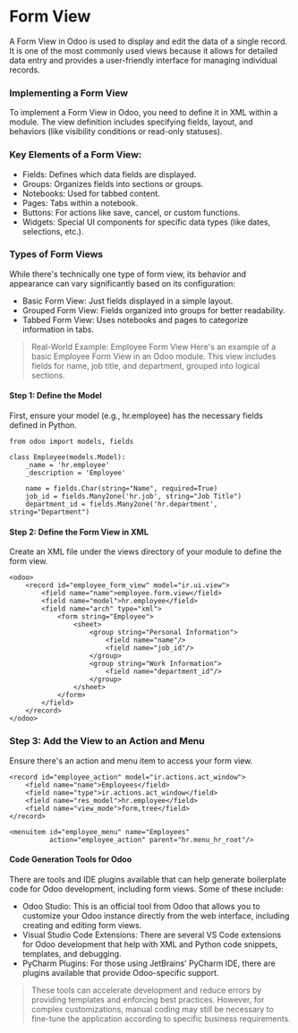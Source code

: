 # Form View
A Form View in Odoo is used to display and edit the data of a single record. It is one of the most commonly used views because it allows for detailed data entry and provides a user-friendly interface for managing individual records.

### Implementing a Form View
To implement a Form View in Odoo, you need to define it in XML within a module. The view definition includes specifying fields, layout, and behaviors (like visibility conditions or read-only statuses).

### Key Elements of a Form View:
- Fields: Defines which data fields are displayed.
- Groups: Organizes fields into sections or groups.
- Notebooks: Used for tabbed content.
- Pages: Tabs within a notebook.
- Buttons: For actions like save, cancel, or custom functions.
- Widgets: Special UI components for specific data types (like dates, selections, etc.).
### Types of Form Views
While there's technically one type of form view, its behavior and appearance can vary significantly based on its configuration:

- Basic Form View: Just fields displayed in a simple layout.
- Grouped Form View: Fields organized into groups for better readability.
- Tabbed Form View: Uses notebooks and pages to categorize information in tabs.

> Real-World Example: Employee Form View
Here's an example of a basic Employee Form View in an Odoo module. This view includes fields for name, job title, and department, grouped into logical sections.

#### Step 1: Define the Model
First, ensure your model (e.g., hr.employee) has the necessary fields defined in Python.

```
from odoo import models, fields

class Employee(models.Model):
    _name = 'hr.employee'
    _description = 'Employee'

    name = fields.Char(string="Name", required=True)
    job_id = fields.Many2one('hr.job', string="Job Title")
    department_id = fields.Many2one('hr.department', string="Department")
```
#### Step 2: Define the Form View in XML
Create an XML file under the views directory of your module to define the form view.

```
<odoo>
    <record id="employee_form_view" model="ir.ui.view">
        <field name="name">employee.form.view</field>
        <field name="model">hr.employee</field>
        <field name="arch" type="xml">
            <form string="Employee">
                <sheet>
                    <group string="Personal Information">
                        <field name="name"/>
                        <field name="job_id"/>
                    </group>
                    <group string="Work Information">
                        <field name="department_id"/>
                    </group>
                </sheet>
            </form>
        </field>
    </record>
</odoo>
```
### Step 3: Add the View to an Action and Menu
Ensure there's an action and menu item to access your form view.

```
<record id="employee_action" model="ir.actions.act_window">
    <field name="name">Employees</field>
    <field name="type">ir.actions.act_window</field>
    <field name="res_model">hr.employee</field>
    <field name="view_mode">form,tree</field>
</record>

<menuitem id="employee_menu" name="Employees"
          action="employee_action" parent="hr.menu_hr_root"/>
```

#### Code Generation Tools for Odoo
There are tools and IDE plugins available that can help generate boilerplate code for Odoo development, including form views. Some of these include:

- Odoo Studio: This is an official tool from Odoo that allows you to customize your Odoo instance directly from the web interface, including creating and editing form views.
- Visual Studio Code Extensions: There are several VS Code extensions for Odoo development that help with XML and Python code snippets, templates, and debugging.
- PyCharm Plugins: For those using JetBrains' PyCharm IDE, there are plugins available that provide Odoo-specific support.
> These tools can accelerate development and reduce errors by providing templates and enforcing best practices. However, for complex customizations, manual coding may still be necessary to fine-tune the application according to specific business requirements.
